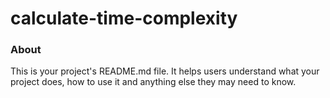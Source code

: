 calculate-time-complexity
=========================

### About

This is your project's README.md file. It helps users understand what your
project does, how to use it and anything else they may need to know.